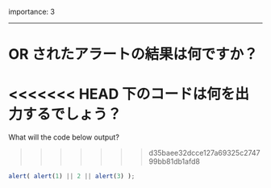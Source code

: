 importance: 3

---

# OR されたアラートの結果は何ですか？

<<<<<<< HEAD
下のコードは何を出力するでしょう？
=======
What will the code below output?
>>>>>>> d35baee32dcce127a69325c274799bb81db1afd8

```js
alert( alert(1) || 2 || alert(3) );
```
